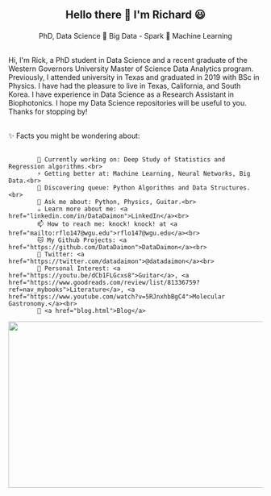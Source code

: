 <h2> <p align="center"> Hello there 👋 I'm Richard 😃 </h2>
   
<p align="center">
  PhD, Data Science 🌱 Big Data - Spark 🌱 Machine Learning
</p>

<br>
Hi, I'm Rick, a PhD student in Data Science and a recent graduate of the Western Governors University Master of Science Data Analytics program.  
Previously, I attended university in Texas and graduated in 2019 with BSc in Physics.
I have had the pleasure to live in Texas, California, and South Korea.
I have experience in Data Science as a Research Assistant in Biophotonics.
I hope my Data Science repositories will be useful to you.
Thanks for stopping by! <br><br>


✨ Facts you might be wondering about:<br><br>

            🔭 Currently working on: Deep Study of Statistics and Regression algorithms.<br>
            ⚡ Getting better at: Machine Learning, Neural Networks, Big Data.<br>
            🌱 Discovering queue: Python Algorithms and Data Structures.<br>
            💬 Ask me about: Python, Physics, Guitar.<br>
            ☕ Learn more about me: <a href="linkedin.com/in/DataDaimon">LinkedIn</a><br>
            📫 How to reach me: knock! knock! at <a href="mailto:rflo147@wgu.edu">rflo147@wgu.edu</a><br>
            🐱 My Github Projects: <a href="https://github.com/DataDaimon">DataDaimon</a><br>
            🐤 Twitter: <a href="https://twitter.com/datadaimon">@datadaimon</a><br>
            💜 Personal Interest: <a href="https://youtu.be/dCb1FLGcxs8">Guitar</a>, <a href="https://www.goodreads.com/review/list/81336759?ref=nav_mybooks">Literature</a>, <a href="https://www.youtube.com/watch?v=5RJnxhbBgC4">Molecular Gastronomy.</a><br>
            📖 <a href="blog.html">Blog</a>

<p align="center">
  <img width="620" height="330" src="https://i.pinimg.com/736x/6c/b8/31/6cb83132a48d7d924c601d52689b254a--cool-gadgets-super.jpg">
</p><br><br>

<!--
**RickOrTreat/RickOrTreat** is a ✨ _special_ ✨ repository because its `README.md` (this file) appears on your GitHub profile.

Here are some ideas to get you started:

- 🔭 I’m currently working on ...
- 🌱 I’m currently learning ...
- 👯 I’m looking to collaborate on ...
- 🤔 I’m looking for help with ...
- 💬 Ask me about ...
- 📫 How to reach me: ...
- 😄 Pronouns: ...
- ⚡ Fun fact: ...
-->
